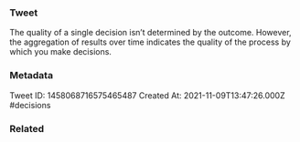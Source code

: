 ### Tweet
The quality of a single decision isn’t determined by the outcome. However,  the aggregation of results over time indicates the quality of the process by which you make decisions.

### Metadata
Tweet ID: 1458068716575465487
Created At: 2021-11-09T13:47:26.000Z
#decisions 

### Related

